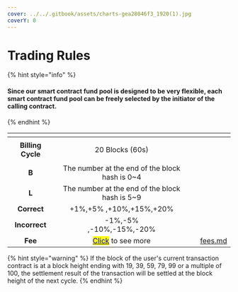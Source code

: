 ```yaml
---
cover: ../../.gitbook/assets/charts-gea28046f3_1920(1).jpg
coverY: 0
---
```


# Trading Rules

{% hint style="info" %}
#### Since our smart contract fund pool is designed to be very flexible, each smart contract fund pool can be freely selected by the initiator of the calling contract.
{% endhint %}

<table data-column-title-hidden data-view="cards"><thead><tr><th align="center"></th><th align="center"></th><th data-hidden></th><th data-hidden data-card-target data-type="content-ref"></th></tr></thead><tbody><tr><td align="center"><strong>Billing Cycle</strong></td><td align="center"><p></p><p>20 Blocks (60s)</p></td><td></td><td></td></tr><tr><td align="center"> <strong>B</strong></td><td align="center">The number at the end of the block hash is 0~4</td><td></td><td></td></tr><tr><td align="center"> <strong>L</strong></td><td align="center">The number at the end of the block hash is 5~9</td><td></td><td></td></tr><tr><td align="center"><strong>Correct</strong></td><td align="center">+1%,+5% ,+10%,+15%,+20%</td><td></td><td></td></tr><tr><td align="center"><strong>Incorrect</strong></td><td align="center">-1%,-5%<br>,-10%,-15%,-20%</td><td></td><td></td></tr><tr><td align="center"><strong>Fee</strong></td><td align="center"><a href="fees.md"><mark style="color:blue;">Click</mark></a> to see more</td><td></td><td><a href="fees.md">fees.md</a></td></tr></tbody></table>



{% hint style="warning" %}
If the block of the user's current transaction contract is at a block height ending with 19, 39, 59, 79, 99 or a multiple of 100, the settlement result of the transaction will be settled at the block height of the next cycle.
{% endhint %}
